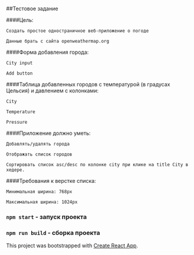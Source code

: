 ##Тестовое задание

####Цель:

    Создать простое одностраничное веб-приложение о погоде
    
    Данные брать с сайта openweathermap.org

####Форма добавления города:

    City input
    
    Add button

####Таблица добавленных городов с температурой (в градусах Цельсия) и давлением c колонками:

    City
    
    Temperature
    
    Pressure

####Приложение должно уметь:

    Добавлять/удалять города
    
    Отображать список городов
    
    Сортировать список asc/desc по колонке city при клике на title City в хедере.

####Требования к верстке списка:

    Минимальная ширина: 768px
    
    Максимальная ширина: 1024px



### `npm start` - запуск проекта

### `npm run build` - сборка проекта

This project was bootstrapped with [Create React App](https://github.com/facebook/create-react-app).
